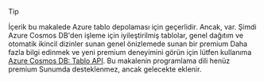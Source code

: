 > [!TIP]
> İçerik bu makalede Azure tablo depolaması için geçerlidir. Ancak, var. Şimdi Azure Cosmos DB'den işleme için iyileştirilmiş tablolar, genel dağıtım ve otomatik ikincil dizinler sunan genel önizlemede sunan bir premium Daha fazla bilgi edinmek ve yeni premium deneyimini görün için lütfen kullanıma [Azure Cosmos DB: Tablo API](https://aka.ms/premiumtables). Bu makalenin programlama dili henüz premium Sunumda desteklenmez, ancak gelecekte eklenir.
>

